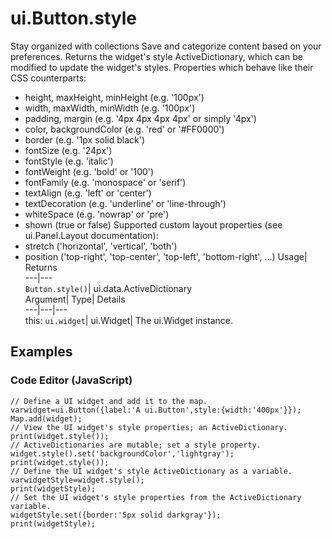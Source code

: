  
#  ui.Button.style 
Stay organized with collections  Save and categorize content based on your preferences. 
Returns the widget's style ActiveDictionary, which can be modified to update the widget's styles. 
Properties which behave like their CSS counterparts:
- height, maxHeight, minHeight (e.g. '100px')
- width, maxWidth, minWidth (e.g. '100px')
- padding, margin (e.g. '4px 4px 4px 4px' or simply '4px')
- color, backgroundColor (e.g. 'red' or '#FF0000')
- border (e.g. '1px solid black')
- fontSize (e.g. '24px')
- fontStyle (e.g. 'italic')
- fontWeight (e.g. 'bold' or '100')
- fontFamily (e.g. 'monospace' or 'serif')
- textAlign (e.g. 'left' or 'center')
- textDecoration (e.g. 'underline' or 'line-through')
- whiteSpace (e.g. 'nowrap' or 'pre')
- shown (true or false)
Supported custom layout properties (see ui.Panel.Layout documentation):
- stretch ('horizontal', 'vertical', 'both')
- position ('top-right', 'top-center', 'top-left', 'bottom-right', ...)
Usage| Returns  
---|---  
`Button.style()`| ui.data.ActiveDictionary  
Argument| Type| Details  
---|---|---  
this: `ui.widget`| ui.Widget| The ui.Widget instance.  
## Examples
### Code Editor (JavaScript)
```
// Define a UI widget and add it to the map.
varwidget=ui.Button({label:'A ui.Button',style:{width:'400px'}});
Map.add(widget);
// View the UI widget's style properties; an ActiveDictionary.
print(widget.style());
// ActiveDictionaries are mutable; set a style property.
widget.style().set('backgroundColor','lightgray');
print(widget.style());
// Define the UI widget's style ActiveDictionary as a variable.
varwidgetStyle=widget.style();
print(widgetStyle);
// Set the UI widget's style properties from the ActiveDictionary variable.
widgetStyle.set({border:'5px solid darkgray'});
print(widgetStyle);
```

